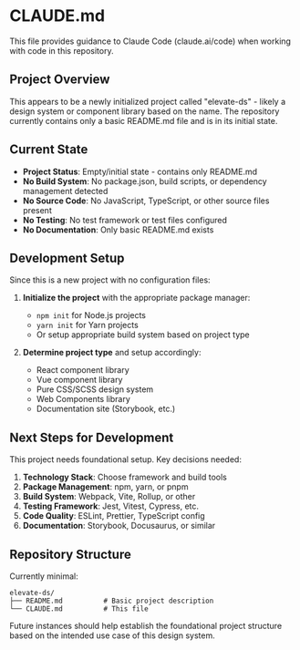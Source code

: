# CLAUDE.md

This file provides guidance to Claude Code (claude.ai/code) when working with code in this repository.

## Project Overview

This appears to be a newly initialized project called "elevate-ds" - likely a design system or component library based on the name. The repository currently contains only a basic README.md file and is in its initial state.

## Current State

- **Project Status**: Empty/initial state - contains only README.md
- **No Build System**: No package.json, build scripts, or dependency management detected
- **No Source Code**: No JavaScript, TypeScript, or other source files present
- **No Testing**: No test framework or test files configured
- **No Documentation**: Only basic README.md exists

## Development Setup

Since this is a new project with no configuration files:

1. **Initialize the project** with the appropriate package manager:
   - `npm init` for Node.js projects
   - `yarn init` for Yarn projects
   - Or setup appropriate build system based on project type

2. **Determine project type** and setup accordingly:
   - React component library
   - Vue component library  
   - Pure CSS/SCSS design system
   - Web Components library
   - Documentation site (Storybook, etc.)

## Next Steps for Development

This project needs foundational setup. Key decisions needed:

1. **Technology Stack**: Choose framework and build tools
2. **Package Management**: npm, yarn, or pnpm
3. **Build System**: Webpack, Vite, Rollup, or other
4. **Testing Framework**: Jest, Vitest, Cypress, etc.
5. **Code Quality**: ESLint, Prettier, TypeScript config
6. **Documentation**: Storybook, Docusaurus, or similar

## Repository Structure

Currently minimal:
```
elevate-ds/
├── README.md          # Basic project description
└── CLAUDE.md          # This file
```

Future instances should help establish the foundational project structure based on the intended use case of this design system.